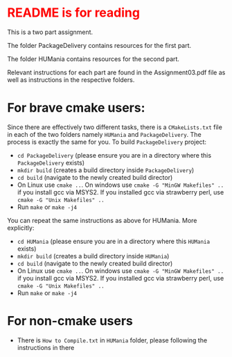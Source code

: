 # <span style="color:red"> README is for reading

This is a two part assignment. 

The folder PackageDelivery contains resources for the first part.

The folder HUMania contains resources for the second part.

Relevant instructions for each part are found in the Assignment03.pdf file as well as instructions in the respective folders.

# For brave cmake users:
Since there are effectively two different tasks, there is a `CMakeLists.txt` file in each of the two folders namely `HUMania` and `PackageDelivery`. The process is exactly the same for you. To build `PackageDelivery` project:
- `cd PackageDelivery` (please ensure you are in a directory where this `PackageDelivery` exists)
- `mkdir build` (creates a build directory inside `PackageDelivery`)
- `cd build` (navigate to the newly created build director)
- On Linux use `cmake ..`. On windows use `cmake -G "MinGW Makefiles" ..` if you install gcc via MSYS2. If you installed gcc via strawberry perl, use `cmake -G "Unix Makefiles" ..`
- Run `make` or `make -j4`

You can repeat the same instructions as above for HUMania. More explicitly:
- `cd HUMania` (please ensure you are in a directory where this `HUMania` exists)
- `mkdir build` (creates a build directory inside `HUMania`)
- `cd build` (navigate to the newly created build director)
- On Linux use `cmake ..`. On windows use `cmake -G "MinGW Makefiles" ..` if you install gcc via MSYS2. If you installed gcc via strawberry perl, use `cmake -G "Unix Makefiles" ..`
- Run `make` or `make -j4`


# For non-cmake users
- There is `How to Compile.txt` in `HUMania` folder, please following the instructions in there